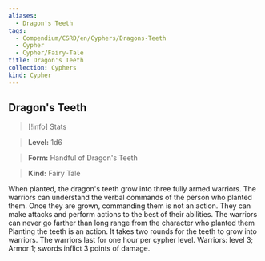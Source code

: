 ```yaml
---
aliases:
  - Dragon's Teeth
tags:
  - Compendium/CSRD/en/Cyphers/Dragons-Teeth
  - Cypher
  - Cypher/Fairy-Tale
title: Dragon's Teeth
collection: Cyphers
kind: Cypher
---
```

## Dragon's Teeth    
>[!info] Stats    
> **Level:** 1d6    
> **Form:** Handful of Dragon's Teeth    
> **Kind:** Fairy Tale  
    
When planted, the dragon's teeth grow into three fully armed warriors. The warriors can understand the verbal commands of the person who planted them. Once they are grown, commanding them is not an action. They can make attacks and perform actions to the best of their abilities. The warriors can never go farther than long range from the character who planted them Planting the teeth is an action. It takes two rounds for the teeth to grow into warriors. The warriors last for one hour per cypher level. Warriors: level 3; Armor 1; swords inflict 3 points of damage.